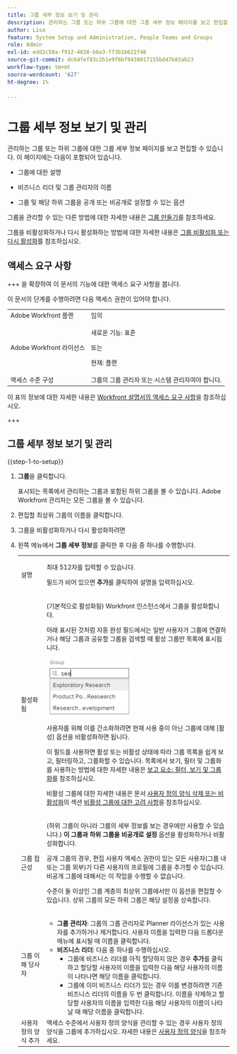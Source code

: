 ```yaml
---
title: 그룹 세부 정보 보기 및 관리
description: 관리하는 그룹 또는 하위 그룹에 대한 그룹 세부 정보 페이지를 보고 편집할 수 있습니다.
author: Lisa
feature: System Setup and Administration, People Teams and Groups
role: Admin
exl-id: edd2c58a-f912-4638-b6a3-ff3b1b622f48
source-git-commit: dc64fef83c2b1e9f8bf9438017155bd47b83ab23
workflow-type: tm+mt
source-wordcount: '627'
ht-degree: 1%

---
```


# 그룹 세부 정보 보기 및 관리

관리하는 그룹 또는 하위 그룹에 대한 그룹 세부 정보 페이지를 보고 편집할 수 있습니다. 이 페이지에는 다음이 포함되어 있습니다.

* 그룹에 대한 설명
* 비즈니스 리더 및 그룹 관리자의 이름
* 그룹 및 해당 하위 그룹을 공개 또는 비공개로 설정할 수 있는 옵션

  <!--
  <li>An option that allows you to deactivate or reactivate a group and its subgroups.
  DRAFTED IN FLARE:
  Make this change when Callisto adds the
  <b>Is active</b>
   option to the Details pag
  </li>
  -->

그룹을 관리할 수 있는 다른 방법에 대한 자세한 내용은 [그룹 만들기](../../../administration-and-setup/manage-groups/create-and-manage-groups/create-a-group.md)를 참조하세요.

그룹을 비활성화하거나 다시 활성화하는 방법에 대한 자세한 내용은 [그룹 비활성화 또는 다시 활성화](../../../administration-and-setup/manage-groups/create-and-manage-groups/deactivate-or-reactivate-a-group.md)를 참조하십시오.

<!--
DRAFTED IN FLARE:
Delete this paragraph when Callisto adds the
<b>Is active</b>
 option to the Details pag
-->

## 액세스 요구 사항

+++ 을 확장하여 이 문서의 기능에 대한 액세스 요구 사항을 봅니다.

이 문서의 단계를 수행하려면 다음 액세스 권한이 있어야 합니다.

<table style="table-layout:auto"> 
 <col> 
 <col> 
 <tbody> 
  <tr> 
   <td role="rowheader">Adobe Workfront 플랜</td> 
   <td>임의</td> 
  </tr> 
  <tr> 
  <tr> 
   <td role="rowheader">Adobe Workfront 라이선스</td> 
   <td><p>새로운 기능: 표준</p>
       <p>또는</p>
       <p>현재: 플랜</p></td>
  </tr> 
  </tr> 
  <tr> 
   <td role="rowheader">액세스 수준 구성</td> 
   <td>그룹의 그룹 관리자 또는 시스템 관리자여야 합니다.</td>
  </tr> 
 </tbody> 
</table>

이 표의 정보에 대한 자세한 내용은 [Workfront 설명서의 액세스 요구 사항](/help/quicksilver/administration-and-setup/add-users/access-levels-and-object-permissions/access-level-requirements-in-documentation.md)을 참조하십시오.

+++

## 그룹 세부 정보 보기 및 관리

{{step-1-to-setup}}

1. **그룹**&#x200B;을 클릭합니다.

   표시되는 목록에서 관리하는 그룹과 포함된 하위 그룹을 볼 수 있습니다. Adobe Workfront 관리자는 모든 그룹을 볼 수 있습니다.

1. 편집할 최상위 그룹의 이름을 클릭합니다.
1. 그룹을 비활성화하거나 다시 활성화하려면
1. 왼쪽 메뉴에서 **그룹 세부 정보**&#x200B;를 클릭한 후 다음 중 하나를 수행합니다.

   <table style="table-layout:auto"> 
    <col> 
    <col> 
    <tbody> 
     <tr> 
      <td role="rowheader">설명</td> 
      <td> <p>최대 512자를 입력할 수 있습니다.</p> <p>필드가 비어 있으면 <strong>추가</strong>를 클릭하여 설명을 입력하십시오.</p> </td> 
     </tr> 
     <tr data-mc-conditions=""> 
      <td role="rowheader">활성화됨</td> 
      <td> <p>(기본적으로 활성화됨) Workfront 인스턴스에서 그룹을 활성화합니다.</p> <p>아래 표시된 것처럼 자동 완성 필드에서는 일반 사용자가 그룹에 연결하거나 해당 그룹과 공유할 그룹을 검색할 때 활성 그룹만 목록에 표시됩니다.</p> <p> <img src="assets/group-type-aheads.jpg"> </p> <p>사용자를 위해 이를 간소화하려면 현재 사용 중이 아닌 그룹에 대해 [활성] 옵션을 비활성화하면 됩니다.</p> <p>이 필드를 사용하면 활성 또는 비활성 상태에 따라 그룹 목록을 쉽게 보고, 필터링하고, 그룹화할 수 있습니다. 목록에서 보기, 필터 및 그룹화를 사용하는 방법에 대한 자세한 내용은 <a href="../../../reports-and-dashboards/reports/reporting-elements/reporting-elements-filters-views-groupings.md" class="MCXref xref">보고 요소: 필터, 보기 및 그룹화</a>를 참조하십시오.</p> <p>비활성 그룹에 대한 자세한 내용은 문서 <a href="../../../administration-and-setup/customize-workfront/create-manage-custom-forms/delete-or-deactivate-a-custom-form.md" class="MCXref xref">사용자 정의 양식 삭제 또는 비활성화</a>의 섹션 <a href="../../../administration-and-setup/manage-groups/create-and-manage-groups/deactivate-or-reactivate-a-group.md#inactive" class="MCXref xref">비활성 그룹에 대한 고려 사항</a>을 참조하십시오.</p> </td> 
     </tr> 
     <tr> 
      <td role="rowheader">그룹 접근성</td> 
      <td> <p>(하위 그룹이 아니라 그룹의 세부 정보를 보는 경우에만 사용할 수 있습니다.) <strong>이 그룹과 하위 그룹을 비공개로 설정</strong> 옵션을 활성화하거나 비활성화합니다.</p> <p>공개 그룹의 경우, 편집 사용자 액세스 권한이 있는 모든 사용자(그룹 내 또는 그룹 외부)가 다른 사용자의 프로필에 그룹을 추가할 수 있습니다. 비공개 그룹에 대해서는 이 작업을 수행할 수 없습니다.</p> <p>수준이 둘 이상인 그룹 계층의 최상위 그룹에서만 이 옵션을 편집할 수 있습니다. 상위 그룹의 모든 하위 그룹은 해당 설정을 상속합니다.</p> </td> 
     </tr> 
     <tr> 
      <td role="rowheader">그룹 이해 당사자</td> 
      <td> 
       <ul> 
        <li><strong>그룹 관리자</strong>: 그룹의 그룹 관리자로 Planner 라이선스가 있는 사용자를 추가하거나 제거합니다. 사용자 이름을 입력한 다음 드롭다운 메뉴에 표시될 때 이름을 클릭합니다.</li> 
        <li><strong>비즈니스 리더</strong>: 다음 중 하나를 수행하십시오.
         <ul>
          <li>그룹에 비즈니스 리더를 아직 할당하지 않은 경우 <strong>추가</strong>를 클릭하고 할당할 사용자의 이름을 입력한 다음 해당 사용자의 이름이 나타나면 해당 이름을 클릭합니다.</li>
          <li>그룹에 이미 비즈니스 리더가 있는 경우 이를 변경하려면 기존 비즈니스 리더의 이름을 두 번 클릭합니다. 이름을 삭제하고 할당할 사용자의 이름을 입력한 다음 해당 사용자의 이름이 나타날 때 해당 이름을 클릭합니다.</li>
         </ul></li> 
       </ul> </td> 
     </tr> 
     <tr> 
      <td role="rowheader">사용자 정의 양식 추가</td> 
      <td>액세스 수준에서 사용자 정의 양식을 관리할 수 있는 경우 사용자 정의 양식을 그룹에 추가하십시오. 자세한 내용은 <a href="../../../administration-and-setup/customize-workfront/create-manage-custom-forms/create-and-manage-custom-forms.md" class="MCXref xref">사용자 정의 양식</a>을 참조하세요.</td> 
     </tr> 
    </tbody> 
   </table>
